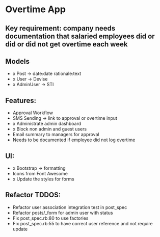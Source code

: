 # Overtime App

## Key requirement: company needs documentation that salaried employees did or did or did not get overtime each week

## Models
- x Post -> date:date rationale:text
- x User -> Devise
- x AdminUser -> STI

## Features:
- Approval Workflow 
- SMS Sending -> link to approval or overtime input
- x Administrate admin dashboard
- x Block non admin and guest users
- Email summary to managers for approval
- Needs to be documented if employee did not log overtime

## UI:
- x Bootstrap -> formatting
- Icons from Font Awesome
- x Update the styles for forms

## Refactor TDDOS:
- Refactor user association integration test in post_spec
- Refactor posts/_form for admin user with status
- Fix post_spec.rb:80 to use factories
- Fix post_spec.rb:55 to have correct user reference and not require update